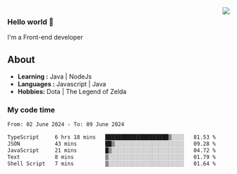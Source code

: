 <img align='right' src="https://github-readme-stats.vercel.app/api?username=jumodada&show_icons=true&theme=vue">

### Hello world 👋

I'm a Front-end developer 
    
## About
-  **Learning :** Java | NodeJs
-  **Languages :** Javascript | Java
-  **Hobbies:** Dota | The Legend of Zelda

### My code time

<!--START_SECTION:waka-->

```txt
From: 02 June 2024 - To: 09 June 2024

TypeScript     6 hrs 18 mins   ████████████████████▒░░░░   81.53 %
JSON           43 mins         ██▒░░░░░░░░░░░░░░░░░░░░░░   09.28 %
JavaScript     21 mins         █▒░░░░░░░░░░░░░░░░░░░░░░░   04.72 %
Text           8 mins          ▒░░░░░░░░░░░░░░░░░░░░░░░░   01.79 %
Shell Script   7 mins          ▒░░░░░░░░░░░░░░░░░░░░░░░░   01.64 %
```

<!--END_SECTION:waka-->
